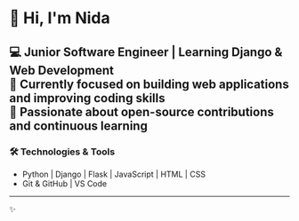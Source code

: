 # 👋 Hi, I'm Nida

💻 Junior Software Engineer | Learning Django & Web Development  
🚀 Currently focused on building web applications and improving coding skills  
🌱 Passionate about open-source contributions and continuous learning  
---

### 🛠️ Technologies & Tools
- Python | Django | Flask | JavaScript | HTML | CSS  
- Git & GitHub | VS Code  

---

✨ 
